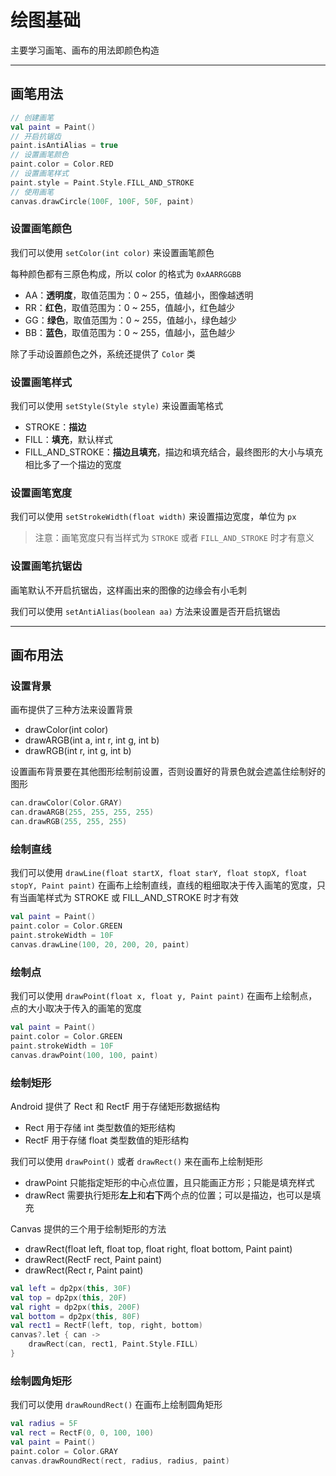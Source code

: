 # 绘图基础

主要学习画笔、画布的用法即颜色构造

***

## 画笔用法

```kotlin
// 创建画笔
val paint = Paint()
// 开启抗锯齿
paint.isAntiAlias = true
// 设置画笔颜色
paint.color = Color.RED
// 设置画笔样式
paint.style = Paint.Style.FILL_AND_STROKE
// 使用画笔
canvas.drawCircle(100F, 100F, 50F, paint)
```

### 设置画笔颜色

我们可以使用 ``setColor(int color)`` 来设置画笔颜色

每种颜色都有三原色构成，所以 color 的格式为 ``0xAARRGGBB``

- AA：**透明度**，取值范围为：0 ~ 255，值越小，图像越透明
- RR：**红色**，取值范围为：0 ~ 255，值越小，红色越少
- GG：**绿色**，取值范围为：0 ~ 255，值越小，绿色越少
- BB：**蓝色**，取值范围为：0 ~ 255，值越小，蓝色越少

除了手动设置颜色之外，系统还提供了 ``Color`` 类

### 设置画笔样式

我们可以使用 ``setStyle(Style style)`` 来设置画笔格式

- STROKE：**描边**
- FILL：**填充**，默认样式
- FILL_AND_STROKE：**描边且填充**，描边和填充结合，最终图形的大小与填充相比多了一个描边的宽度

### 设置画笔宽度

我们可以使用 ``setStrokeWidth(float width)`` 来设置描边宽度，单位为 ``px``

> 注意：画笔宽度只有当样式为 ``STROKE`` 或者 ``FILL_AND_STROKE`` 时才有意义

### 设置画笔抗锯齿

画笔默认不开启抗锯齿，这样画出来的图像的边缘会有小毛刺

我们可以使用 ``setAntiAlias(boolean aa)`` 方法来设置是否开启抗锯齿

***

## 画布用法

### 设置背景

画布提供了三种方法来设置背景

- drawColor(int color)
- drawARGB(int a, int r, int g, int b)
- drawRGB(int r, int g, int b)

设置画布背景要在其他图形绘制前设置，否则设置好的背景色就会遮盖住绘制好的图形

```kotlin
can.drawColor(Color.GRAY)
can.drawARGB(255, 255, 255, 255)
can.drawRGB(255, 255, 255)
```

### 绘制直线

我们可以使用 ``drawLine(float startX, float starY, float stopX, float stopY, Paint paint)`` 在画布上绘制直线，直线的粗细取决于传入画笔的宽度，只有当画笔样式为 STROKE 或 FILL_AND_STROKE 时才有效

```kotlin
val paint = Paint()
paint.color = Color.GREEN
paint.strokeWidth = 10F
canvas.drawLine(100, 20, 200, 20, paint)
```

### 绘制点

我们可以使用 ``drawPoint(float x, float y, Paint paint)`` 在画布上绘制点，点的大小取决于传入的画笔的宽度

```kotlin
val paint = Paint()
paint.color = Color.GREEN
paint.strokeWidth = 10F
canvas.drawPoint(100, 100, paint)
```

### 绘制矩形

Android 提供了 Rect 和 RectF 用于存储矩形数据结构

- Rect 用于存储 int 类型数值的矩形结构
- RectF 用于存储 float 类型数值的矩形结构

我们可以使用 ``drawPoint()`` 或者 ``drawRect()`` 来在画布上绘制矩形

- drawPoint 只能指定矩形的中心点位置，且只能画正方形；只能是填充样式
- drawRect 需要执行矩形**左上**和**右下**两个点的位置；可以是描边，也可以是填充

Canvas 提供的三个用于绘制矩形的方法

- drawRect(float left, float top, float right, float bottom, Paint paint)
- drawRect(RectF rect, Paint paint)
- drawRect(Rect r, Paint paint)

```kotlin
val left = dp2px(this, 30F)
val top = dp2px(this, 20F)
val right = dp2px(this, 200F)
val bottom = dp2px(this, 80F)
val rect1 = RectF(left, top, right, bottom)
canvas?.let { can ->
    drawRect(can, rect1, Paint.Style.FILL)
}
```

### 绘制圆角矩形

我们可以使用 ``drawRoundRect()`` 在画布上绘制圆角矩形

```kotlin
val radius = 5F
val rect = RectF(0, 0, 100, 100)
val paint = Paint()
paint.color = Color.GRAY
canvas.drawRoundRect(rect, radius, radius, paint)
```